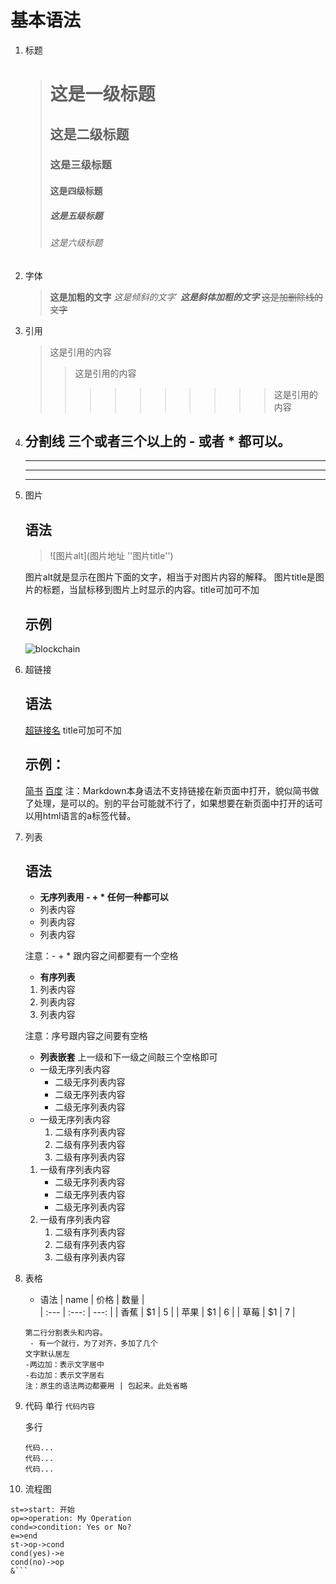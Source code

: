 # 基本语法
1. 标题
    ># 这是一级标题
    >## 这是二级标题
    >### 这是三级标题
    >#### 这是四级标题
    >##### 这是五级标题
    >###### 这是六级标题
2. 字体
    >**这是加粗的文字**
    >*这是倾斜的文字*`
    >***这是斜体加粗的文字***
    >~~这是加删除线的文字~~
3. 引用
    >这是引用的内容
    >>这是引用的内容
    >>>>>>>>>>这是引用的内容
4. 分割线 三个或者三个以上的 - 或者 * 都可以。
    ---
    ----
    ***
    *****
5. 图片
   ## 语法
   > ![图片alt](图片地址 ''图片title'')

    图片alt就是显示在图片下面的文字，相当于对图片内容的解释。
    图片title是图片的标题，当鼠标移到图片上时显示的内容。title可加可不加

    ## 示例
    ![blockchain](https://www.baidu.com/img/superlogo_c4d7df0a003d3db9b65e9ef0fe6da1ec.png?where=super "Baidu logo")
6. 超链接
   ## 语法
   [超链接名](超链接地址 "超链接title")
    title可加可不加

    ## 示例：
    [简书](http://jianshu.com)
    [百度](http://baidu.com)
    注：Markdown本身语法不支持链接在新页面中打开，貌似简书做了处理，是可以的。别的平台可能就不行了，如果想要在新页面中打开的话可以用html语言的a标签代替。
7. 列表
   ## 语法
   - **无序列表用 - + * 任何一种都可以**
   - 列表内容
   + 列表内容
   * 列表内容

    注意：- + * 跟内容之间都要有一个空格

    - **有序列表**
    1. 列表内容
    2. 列表内容
    3. 列表内容

    注意：序号跟内容之间要有空格

    - **列表嵌套**
    上一级和下一级之间敲三个空格即可
    - 一级无序列表内容
      - 二级无序列表内容
      - 二级无序列表内容
      - 二级无序列表内容
    - 一级无序列表内容
       1. 二级有序列表内容
       2. 二级有序列表内容
       3. 二级有序列表内容
    1. 一级有序列表内容
        - 二级无序列表内容
        - 二级无序列表内容
        - 二级无序列表内容
    2.  一级有序列表内容
        1. 二级有序列表内容
        2. 二级有序列表内容
        3. 二级有序列表内容
8. 表格
   - 语法
    | name | 价格 | 数量 |   
    | :--- | :---: | ---: |
    | 香蕉 | $1 | 5 |
    | 苹果 | $1 | 6 |
    | 草莓 | $1 | 7 |

    ```
    第二行分割表头和内容。
     - 有一个就行，为了对齐，多加了几个
    文字默认居左
    -两边加：表示文字居中
    -右边加：表示文字居右
    注：原生的语法两边都要用 | 包起来。此处省略
    ```
9. 代码
    单行
    `代码内容`
    
    多行
    ```
    代码...
    代码...
    代码...
    ```

10. 流程图
```flow
st=>start: 开始
op=>operation: My Operation
cond=>condition: Yes or No?
e=>end
st->op->cond
cond(yes)->e
cond(no)->op
&```


